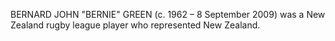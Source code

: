 BERNARD JOHN "BERNIE" GREEN (c. 1962 – 8 September 2009) was a New Zealand rugby league player who represented New Zealand.
